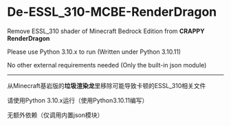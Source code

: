 # De-ESSL_310-MCBE-RenderDragon
Remove ESSL_310 shader of Minecraft Bedrock Edition from **CRAPPY RenderDragon**

Please use Python 3.10.x to run (Written under Python 3.10.11)

No other external requirements needed (Only the built-in json module)

------------------------------------------------------------------------------------

从Minecraft基岩版的**垃圾渲染龙**里移除可能导致卡顿的ESSL_310相关文件

请使用Python 3.10.x运行（使用Python3.10.11编写）

无额外依赖（仅调用内置json模块）






